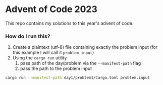 # Advent of Code 2023

This repo contains my solutions to this year's advent of code.

### How do I run this?

1. Create a plaintext (utf-8) file containing exactly the problem input (for this example I will call it `problem.input`)
2. Using the `cargo run` utility
   1. pass path of the day/problem via the `--manifest-path` flag
   2. pass the path to the problem input

```bash
cargo run --manifest-path day1/problem1/Cargo.toml problem.input
```

